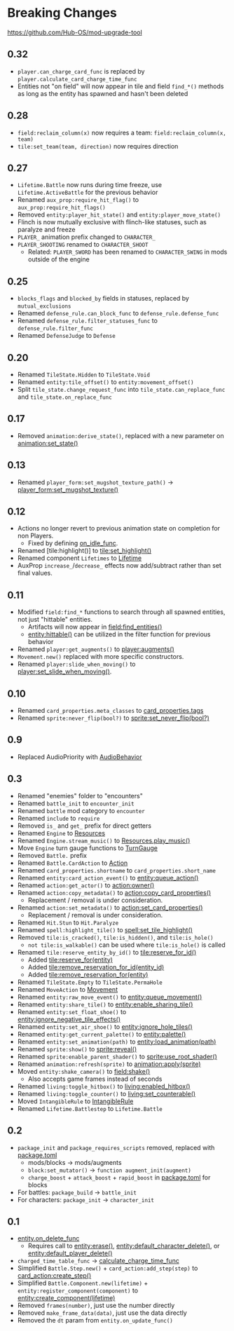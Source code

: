 # Breaking Changes

https://github.com/Hub-OS/mod-upgrade-tool

## 0.32

- `player.can_charge_card_func` is replaced by `player.calculate_card_charge_time_func`
- Entities not "on field" will now appear in tile and field `find_*()` methods as long as the entity has spawned and hasn't been deleted

## 0.28

- `field:reclaim_column(x)` now requires a team: `field:reclaim_column(x, team)`
- `tile:set_team(team, direction)` now requires direction

## 0.27

- `Lifetime.Battle` now runs during time freeze, use `Lifetime.ActiveBattle` for the previous behavior
- Renamed `aux_prop:require_hit_flag()` to `aux_prop:require_hit_flags()`
- Removed `entity:player_hit_state()` and `entity:player_move_state()`
- Flinch is now mutually exclusive with flinch-like statuses, such as paralyze and freeze
- `PLAYER_` animation prefix changed to `CHARACTER_`
- `PLAYER_SHOOTING` renamed to `CHARACTER_SHOOT`
  - Related: `PLAYER_SWORD` has been renamed to `CHARACTER_SWING` in mods outside of the engine

## 0.25

- `blocks_flags` and `blocked_by` fields in statuses, replaced by `mutual_exclusions`
- Renamed `defense_rule.can_block_func` to `defense_rule.defense_func`
- Renamed `defense_rule.filter_statuses_func` to `defense_rule.filter_func`
- Renamed `DefenseJudge` to `Defense`

## 0.20

- Renamed `TileState.Hidden` to `TileState.Void`
- Renamed `entity:tile_offset()` to `entity:movement_offset()`
- Split `tile_state.change_request_func` into `tile_state.can_replace_func` and `tile_state.on_replace_func`

## 0.17

- Removed `animation:derive_state()`, replaced with a new parameter on [animation:set_state()](/client/lua-api/resource-api/animation#animationset_statestate-frame_data)

## 0.13

- Renamed `player_form:set_mugshot_texture_path()` -> [player_form:set_mugshot_texture()](/client/lua-api/entity-api/player#player_formset_mugshot_texturepath)

## 0.12

- Actions no longer revert to previous animation state on completion for non Players.
  - Fixed by defining [on_idle_func](/client/lua-api/entity-api/entity#entityon_idle_func--functionself).
- Renamed [tile:highlight()] to [tile:set_highlight()](/client/lua-api/field-api/tile#tileset_highlighthighlight)
- Renamed component `Lifetimes` to [Lifetime](/client/lua-api/entity-api/entity#entitycreate_componentlifetime)
- AuxProp `increase_`/`decrease_` effects now add/subtract rather than set final values.

## 0.11

- Modified `field:find_*` functions to search through all spawned entities, not just "hittable" entities.
  - Artifacts will now appear in [field:find_entities()](/client/lua-api/field-api/field#fieldfind_entitiesfunctionentity-boolean)
  - [entity:hittable()](/client/lua-api/entity-api/entity#entityhittable) can be utilized in the filter function for previous behavior
- Renamed `player:get_augments()` to [player:augments()](/client/lua-api/entity-api/player#playeraugments)
- `Movement.new()` replaced with more specific constructors.
- Renamed `player:slide_when_moving()` to [player:set_slide_when_moving()](/client/lua-api/entity-api/player#playerset_slide_when_movingbool).

## 0.10

- Renamed `card_properties.meta_classes` to [card_properties.tags](/client/lua-api/attack-api/cards#card_propertiestags)
- Renamed `sprite:never_flip(bool?)` to [sprite:set_never_flip(bool?)](/client/lua-api/resource-api/sprite#spriteset_never_flipnever_flip)

## 0.9

- Replaced AudioPriority with [AudioBehavior](/client/lua-api/resource-api/resources#audiobehavior)

## 0.3

- Renamed "enemies" folder to "encounters"
- Renamed `battle_init` to `encounter_init`
- Renamed `battle` mod category to `encounter`
- Renamed `include` to `require`
- Removed `is_` and `get_` prefix for direct getters
- Renamed `Engine` to [Resources](/client/lua-api/resource-api/resources#resourcesplay_musicpath-loops)
- Renamed `Engine.stream_music()` to [Resources.play_music()](/client/lua-api/resource-api/resources)
- Move `Engine` turn gauge functions to [TurnGauge](/client/lua-api/attack-api/turn-gauge)
- Removed `Battle.` prefix
- Renamed `Battle.CardAction` to [Action](/client/lua-api/attack-api/action)
- Renamed `card_properties.shortname` to `card_properties.short_name`
- Renamed `entity:card_action_event()` to [entity:queue_action()](/client/lua-api/entity-api/entity#entityqueue_actionaction)
- Renamed `action:get_actor()` to [action:owner()](/client/lua-api/attack-api/action#actionowner)
- Renamed `action:copy_metadata()` to [action:copy_card_properties()](/client/lua-api/attack-api/action#actioncopy_card_properties)
  - Replacement / removal is under consideration.
- Renamed `action:set_metadata()` to [action:set_card_properties()](/client/lua-api/attack-api/action#actionset_card_propertiescard_properties)
  - Replacement / removal is under consideration.
- Renamed `Hit.Stun` to `Hit.Paralyze`
- Renamed `spell:highlight_tile()` to [spell:set_tile_highlight()](/client/lua-api/entity-api/spell/#spellset_tile_highlighthighlight)
- Removed `tile:is_cracked()`, `tile:is_hidden()`, and `tile:is_hole()`
  - `not tile:is_walkable()` can be used where `tile:is_hole()` is called
- Renamed `tile:reserve_entity_by_id()` to [tile:reserve_for_id()](/client/lua-api/field-api/tile#tilereserve_for_identity_id)
  - Added [tile:reserve_for(entity)](/client/lua-api/field-api/tile#tilereserve_forentity)
  - Added [tile:remove_reservation_for_id(entity_id)](/client/lua-api/field-api/tile#tileremove_reservation_for_identity_id)
  - Added [tile:remove_reservation_for(entity)](/client/lua-api/field-api/tile#tileremove_reservation_forentity)
- Renamed `TileState.Empty` to `TileState.PermaHole`
- Renamed `MoveAction` to [Movement](/client/lua-api/field-api/movement)
- Renamed `entity:raw_move_event()` to [entity:queue_movement()](/client/lua-api/entity-api/entity#entityqueue_movementmovement)
- Renamed `entity:share_tile()` to [entity:enable_sharing_tile()](/client/lua-api/entity-api/entity#entityenable_sharing_tileshare)
- Renamed `entity:set_float_shoe()` to [entity:ignore_negative_tile_effects()](/client/lua-api/entity-api/entity#entityignore_negative_tile_effectsenabled)
- Renamed `entity:set_air_shoe()` to [entity:ignore_hole_tiles()](/client/lua-api/entity-api/entity#entityignore_hole_tilesenabled)
- Renamed `entity:get_current_palette()` to [entity:palette()](/client/lua-api/entity-api/entity#entitypalette)
- Renamed `entity:set_animation(path)` to [entity:load_animation(path)](/client/lua-api/entity-api/entity#entityload_animationpath)
- Renamed `sprite:show()` to [sprite:reveal()](/client/lua-api/resource-api/sprite#spritereveal)
- Renamed `sprite:enable_parent_shader()` to [sprite:use_root_shader()](/client/lua-api/resource-api/sprite#spriteuse_root_shaderenable)
- Renamed `animation:refresh(sprite)` to [animation:apply(sprite)](/client/lua-api/resource-api/animation#animationapplysprite)
- Moved `entity:shake_camera()` to [field:shake()](/client/lua-api/field-api/field#fieldshakestrength-duration)
  - Also accepts game frames instead of seconds
- Renamed `living:toggle_hitbox()` to [living:enabled_hitbox()](/client/lua-api/entity-api/living#livingenable_hitboxenabled)
- Renamed `living:toggle_counter()` to [living:set_counterable()](/client/lua-api/entity-api/living#livingset_counterableenabled)
- Moved `IntangibleRule` to [IntangibleRule](/client/lua-api/defense-api/intangible-rule)
- Renamed `Lifetime.Battlestep` to `Lifetime.Battle`

## 0.2

- `package_init` and `package_requires_scripts` removed, replaced with [package.toml](/client/packages)
  - mods/blocks -> mods/augments
  - `block:set_mutator()` -> `function augment_init(augment)`
  - `charge_boost` + `attack_boost` + `rapid_boost` in [package.toml](/client/packages) for blocks
- For battles: `package_build` -> `battle_init`
- For characters: `package_init` -> `character_init`

## 0.1

- [entity.on_delete_func](/client/lua-api/entity-api/entity#entityon_delete_func--functionself)
  - Requires call to [entity:erase()](/client/lua-api/entity-api/entity#entityerase), [entity:default_character_delete()](/client/lua-api/entity-api/entity#entitydefault_character_delete), or [entity:default_player_delete()](/client/lua-api/entity-api/entity#entitydefault_player_delete)
- `charged_time_table_func` -> [calculate_charge_time_func](/client/lua-api/entity-api/player#playercalculate_charge_time_func--functionself-number)
- Simplified `Battle.Step.new()` + `card_action:add_step(step)` to [card_action:create_step()](/client/lua-api/attack-api/action#actioncreate_step)
- Simplified `Battle.Component.new(lifetime)` + `entity:register_component(component)` to [entity:create_component(lifetime)](/client/lua-api/entity-api/entity#entitycreate_componentlifetime)
- Removed `frames(number)`, just use the number directly
- Removed `make_frame_data(data)`, just use the data directly
- Removed the `dt` param from `entity.on_update_func()`
